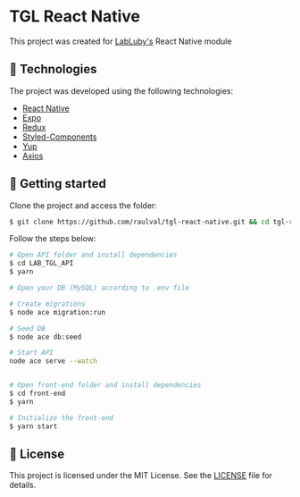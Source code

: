 # TGL React Native

This project was created for [LabLuby's](https://luby.com.br/labluby/) React Native module

## 🧪 Technologies

The project was developed using the following technologies:

- [React Native](https://reactnative.dev/)
- [Expo](https://expo.dev/)
- [Redux](https://redux.js.org/)
- [Styled-Components](https://styled-components.com/)
- [Yup](https://github.com/jquense/yup)
- [Axios](https://axios-http.com/)

## 🚀 Getting started

Clone the project and access the folder:

```bash
$ git clone https://github.com/raulval/tgl-react-native.git && cd tgl-react-native
```

Follow the steps below:
```bash
# Open API folder and install dependencies
$ cd LAB_TGL_API
$ yarn

# Open your DB (MySQL) according to .env file

# Create migrations
$ node ace migration:run

# Seed DB
$ node ace db:seed

# Start API
node ace serve --watch
```

```bash

# Open front-end folder and install dependencies
$ cd front-end
$ yarn

# Initialize the front-end
$ yarn start

```

## 📝 License

This project is licensed under the MIT License. See the [LICENSE](LICENSE.md) file for details.

